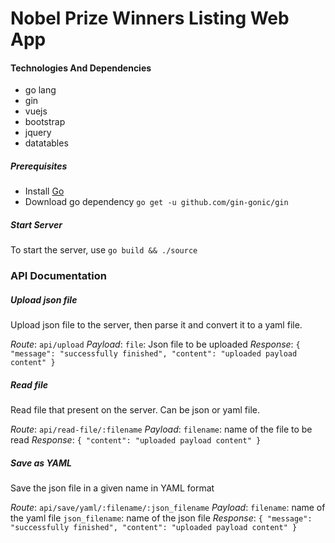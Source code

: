 # Nobel Prize Winners Listing Web App

#### Technologies And Dependencies

- go lang
- gin
- vuejs
- bootstrap
- jquery
- datatables

##### Prerequisites

- Install [Go](https://golang.org/)
- Download go dependency `go get -u github.com/gin-gonic/gin`

##### Start Server

To start the server, use `go build && ./source`

### API Documentation

##### Upload json file

Upload json file to the server, then parse it and convert it to a yaml file.

_Route_: `api/upload`
_Payload_:
`file`: Json file to be uploaded
_Response_:
`{ "message": "successfully finished", "content": "uploaded payload content" }`

##### Read file

Read file that present on the server. Can be json or yaml file.

_Route_: `api/read-file/:filename`
_Payload_:
`filename`: name of the file to be read
_Response_:
`{ "content": "uploaded payload content" }`

##### Save as YAML

Save the json file in a given name in YAML format

_Route_: `api/save/yaml/:filename/:json_filename`
_Payload_:
`filename`: name of the yaml file
`json_filename`: name of the json file
_Response_:
`{ "message": "successfully finished", "content": "uploaded payload content" }`
